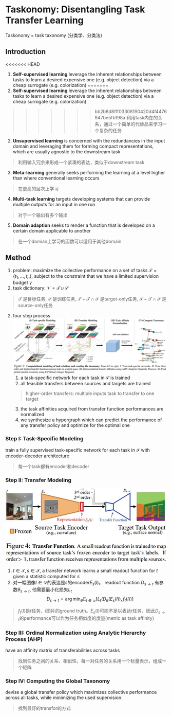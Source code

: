 # Taskonomy: Disentangling Task Transfer Learning
Taskonomy = task taxonomy (分类学、分类法)
## Introduction
<<<<<<< HEAD
1. **Self-supervised learning** leverage the inherent relationships between tasks to learn a desired expensive one (e.g. object detection) via a cheap surrogate (e.g. colorization)
=======
1. **Self-supervised learning** leverage the inherent relationships between tasks to learn a desired expensive one (e.g. object detection) via a cheap surrogate (e.g. colorization)
>>>>>>> bb2b8d8fff03308190420d4f4476947be5fb198a
> 利用task内在的关系，通过一个简单的代替品来学习一个复杂的任务

2. **Unsupervised learning**  is concerned with the redundancies in the input domain and leveraging them for forming compact representations, which are usually agnostic to the downstream task
> 利用输入冗余来形成一个紧凑的表达，类似于downstream task

3. **Meta-learning** generally seeks performing the learning at a level higher than where conventional learning occurs
> 在更高的层次上学习

4. **Multi-task learning** targets developing systems that can provide multiple outputs for an input in one run
> 对于一个输出有多个输出

5. **Domain adaption** seeks to render a function that is developed on a certain domain applicable to another
> 在一个domian上学习的函数可以适用于其他domain

## Method
1. problem: maximize the collective performance on a set of tasks $\mathcal T=\{t_1,...,t_n\}$, subject to the constraint that we have a limited supervision budget $\gamma$
2. task dictionary: $\mathcal V=\mathcal T\cup\mathcal S$
> $\mathcal T$ 是目标任务, $\mathcal S$ 是训练任务, $\mathcal T-\mathcal T\cap\mathcal S$ 是target-only任务, $\mathcal S-\mathcal T\cap\mathcal S$ 是source-only任务

2. four step process
![task](./.assets/task.jpg)
    1. a task-specific network for each task in $\mathcal S$ is trained
    2. all feasible transfers between sources and targets are trained
    > higher-order transfers: multiple inputs task to transfer to one target
    3. the task affinities acquired from transfer function performances are normalized
    4. we synthesize a hypergraph which can predict the performance of any transfer policy and optimize for the optimal one

### Step I: Task-Specific Modeling
train a fully supervised task-specific network for each task in $\mathcal S$ with encoder-decoder architecture
> 每一个task都有encoder和decoder

### Step II: Transfer Modeling
![transfunc](./.assets/transfunc.jpg)
1. $t\in \mathcal T, s\in \mathcal S$, a transfer network learns a small readout function for $t$ given a statistic computed for $s$
2. 对一幅图像$I\in\mathcal D$的表达是$s$的encoder$E_s(I)$。 readout function $D_{s\to t}$ 有参数$\theta_{s\to t}$, 他需要最小化损失$L_t$
$$D_{s\to t}=\arg\min_\theta\mathbb E_{I\in\mathcal D}[L_t(D_\theta(E_s(I)),f_t(I))]$$
> $f_t(I)$是$t$任务、$I$图片的ground truth。$E_s(I)$可能不足以表达$t$任务，因此$D_{s\to t}$的performance可以作为任务相似度的度量(metric as task affinity)

### Step III: Ordinal Normalization using Analytic Hierarchy Process (AHP)
have an affinity matrix of transferabilities across tasks
> 找到任务之间的关系、相似性，每一对任务的关系用一个标量表示，组成一个矩阵

### Step IV: Computing the Global Taxonomy
devise a global transfer policy which maximizes collective performance across all tasks, while minimizing the used supervision.
> 找到最好的transfor的方式
